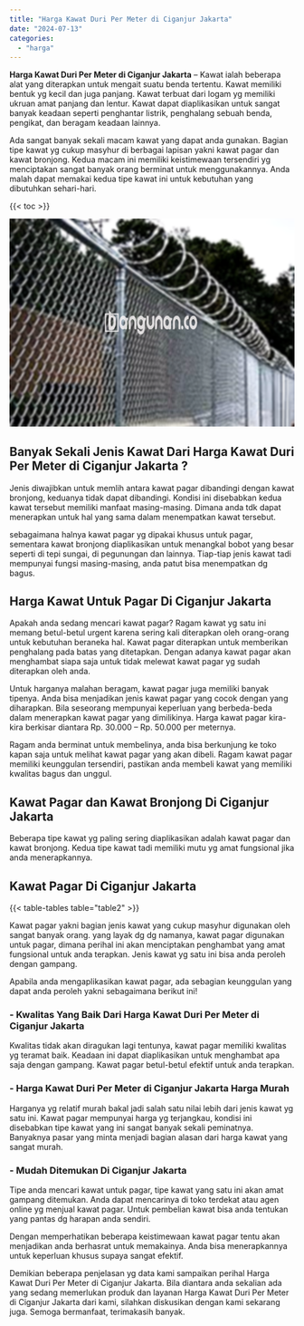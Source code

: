 ```yaml
---
title: "Harga Kawat Duri Per Meter di Ciganjur Jakarta"
date: "2024-07-13"
categories: 
  - "harga"
---
```


**Harga Kawat Duri Per Meter di Ciganjur Jakarta** – Kawat ialah beberapa alat yang diterapkan untuk mengait suatu benda tertentu. Kawat memiliki bentuk yg kecil dan juga panjang. Kawat terbuat dari logam yg memiliki ukruan amat panjang dan lentur. Kawat dapat diaplikasikan untuk sangat banyak keadaan seperti penghantar listrik, penghalang sebuah benda, pengikat, dan beragam keadaan lainnya.

Ada sangat banyak sekali macam kawat yang dapat anda gunakan. Bagian tipe kawat yg cukup masyhur di berbagai lapisan yakni kawat pagar dan kawat bronjong. Kedua macam ini memiliki keistimewaan tersendiri yg menciptakan sangat banyak orang berminat untuk menggunakannya. Anda malah dapat memakai kedua tipe kawat ini untuk kebutuhan yang dibutuhkan sehari-hari.

{{< toc >}}

![Harga Kawat Duri Per Meter di Ciganjur Jakarta](/images/jual-kawat-murah05.png)

## Banyak Sekali Jenis Kawat Dari Harga Kawat Duri Per Meter di Ciganjur Jakarta ?

Jenis diwajibkan untuk memlih antara kawat pagar dibandingi dengan kawat bronjong, keduanya tidak dapat dibandingi. Kondisi ini disebabkan kedua kawat tersebut memiliki manfaat masing-masing. Dimana anda tdk dapat menerapkan untuk hal yang sama dalam menempatkan kawat tersebut.

sebagaimana halnya kawat pagar yg dipakai khusus untuk pagar, sementara kawat bronjong diaplikasikan untuk menangkal bobot yang besar seperti di tepi sungai, di pegunungan dan lainnya. Tiap-tiap jenis kawat tadi mempunyai fungsi masing-masing, anda patut bisa menempatkan dg bagus.

## Harga Kawat Untuk Pagar Di Ciganjur Jakarta

Apakah anda sedang mencari kawat pagar? Ragam kawat yg satu ini memang betul-betul urgent karena sering kali diterapkan oleh orang-orang untuk kebutuhan beraneka hal. Kawat pagar diterapkan untuk memberikan penghalang pada batas yang ditetapkan. Dengan adanya kawat pagar akan menghambat siapa saja untuk tidak melewat kawat pagar yg sudah diterapkan oleh anda.

Untuk harganya malahan beragam, kawat pagar juga memiliki banyak tipenya. Anda bisa menjadikan jenis kawat pagar yang cocok dengan yang diharapkan. Bila seseorang mempunyai keperluan yang berbeda-beda dalam menerapkan kawat pagar yang dimilikinya. Harga kawat pagar kira-kira berkisar diantara Rp. 30.000 – Rp. 50.000 per meternya.

Ragam anda berminat untuk membelinya, anda bisa berkunjung ke toko kapan saja untuk melihat kawat pagar yang akan dibeli. Ragam kawat pagar memiliki keunggulan tersendiri, pastikan anda membeli kawat yang memiliki kwalitas bagus dan unggul.

## Kawat Pagar dan Kawat Bronjong Di Ciganjur Jakarta

Beberapa tipe kawat yg paling sering diaplikasikan adalah kawat pagar dan kawat bronjong. Kedua tipe kawat tadi memiliki mutu yg amat fungsional jika anda menerapkannya.

## Kawat Pagar Di Ciganjur Jakarta

{{< table-tables table="table2" >}}

Kawat pagar yakni bagian jenis kawat yang cukup masyhur digunakan oleh sangat banyak orang. yang layak dg dg namanya, kawat pagar digunakan untuk pagar, dimana perihal ini akan menciptakan penghambat yang amat fungsional untuk anda terapkan. Jenis kawat yg satu ini bisa anda peroleh dengan gampang.

Apabila anda mengaplikasikan kawat pagar, ada sebagian keunggulan yang dapat anda peroleh yakni sebagaimana berikut ini!

### \- Kwalitas Yang Baik Dari Harga Kawat Duri Per Meter di Ciganjur Jakarta

Kwalitas tidak akan diragukan lagi tentunya, kawat pagar memiliki kwalitas yg teramat baik. Keadaan ini dapat diaplikasikan untuk menghambat apa saja dengan gampang. Kawat pagar betul-betul efektif untuk anda terapkan.

### \- Harga Kawat Duri Per Meter di Ciganjur Jakarta Harga Murah

Harganya yg relatif murah bakal jadi salah satu nilai lebih dari jenis kawat yg satu ini. Kawat pagar mempunyai harga yg terjangkau, kondisi ini disebabkan tipe kawat yang ini sangat banyak sekali peminatnya. Banyaknya pasar yang minta menjadi bagian alasan dari harga kawat yang sangat murah.

### \- Mudah Ditemukan Di Ciganjur Jakarta

Tipe anda mencari kawat untuk pagar, tipe kawat yang satu ini akan amat gampang ditemukan. Anda dapat mencarinya di toko terdekat atau agen online yg menjual kawat pagar. Untuk pembelian kawat bisa anda tentukan yang pantas dg harapan anda sendiri.

Dengan memperhatikan beberapa keistimewaan kawat pagar tentu akan menjadikan anda berhasrat untuk memakainya. Anda bisa menerapkannya untuk keperluan khusus supaya sangat efektif.

Demikian beberapa penjelasan yg data kami sampaikan perihal Harga Kawat Duri Per Meter di Ciganjur Jakarta. Bila diantara anda sekalian ada yang sedang memerlukan produk dan layanan Harga Kawat Duri Per Meter di Ciganjur Jakarta dari kami, silahkan diskusikan dengan kami sekarang juga. Semoga bermanfaat, terimakasih banyak.
